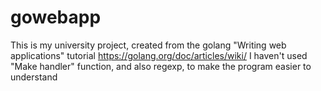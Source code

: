 # gowebapp
This is my university project, created from the golang "Writing web applications" tutorial https://golang.org/doc/articles/wiki/
I haven't used "Make handler" function, and also regexp, to make the program easier to understand
